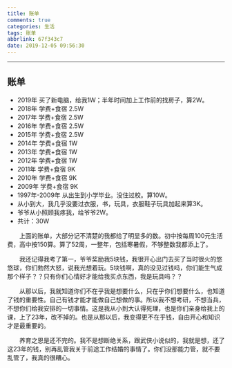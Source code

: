 ```yaml
---
title: 账单
comments: true
categories: 生活
tags: 账单
abbrlink: 67f343c7
date: 2019-12-05 09:56:30
---
```


---

## 账单

- 2019年 买了新电脑，给我1W；半年时间加上工作前的找房子，算2W。
- 2018年 学费+食宿 2.5W
- 2017年 学费+食宿 2.5W
- 2016年 学费+食宿 2.5W
- 2015年 学费+食宿 2.5W
- 2014年 学费+食宿 1W
- 2013年 学费+食宿 1W
- 2012年 学费+食宿 1W
- 2011年 学费+食宿 9K
- 2010年 学费+食宿 9K
- 2009年 学费+食宿 9K
- 1997年-2009年 从出生到小学毕业。没住过校。算10W。
- 从小到大，我几乎没要过衣服，书，玩具，衣服鞋子玩具加起来算3K。
- 爷爷从小照顾我疼我，给爷爷2W。
- 共计：30W

&emsp;&emsp;上面的账单，大部分记不清楚的我都给了明显多的数。初中按每周100元生活费，高中按150算。算了52周，一整年，包括寒暑假，不够整数我都添上了。

&emsp;&emsp;我还记得我考了第一，爷爷奖励我5块钱，我很开心出门去买了当时很火的悠悠球，你们勃然大怒，说我光想着玩。5块钱啊，真的没见过钱吗，你们能生气成那个样子？？只有你们心情好才能给我买点东西，我是玩具吗？？

&emsp;&emsp;从那以后，我就知道你们不在乎我是想要什么，只在乎你们想要什么，也知道了钱的重要性。自己有钱才能才能做自己想做的事。所以我不想考研，不想当兵，不想你们给我安排的一切事情。这是我从小到大认得死理，也是你们亲身给我上的课，上了23年，改不掉的。也是从那以后，我变得更不在乎钱，自由开心和知识才是最重要的。

&emsp;&emsp;养育之恩是还不完的。我不是想断绝关系，跟武侠小说似的，我就是想，还了这23年的钱，别再乱管我关于前途工作结婚的事情了。你们没那能力管，就不要乱管了，我真的很糟心。